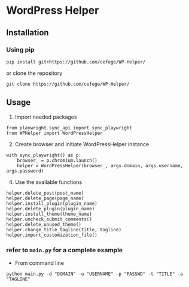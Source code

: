 # WordPress Helper

## Installation
### Using pip
```angular2html
pip install git+https://github.com/cefege/WP-Helper/
```
or clone the repository
```angular2html
git clone https://github.com/cefege/WP-Helper/
```
## Usage
1. Import needed packages
```
from playwright.sync_api import sync_playwright
from WPHelper import WordPressHelper
```
2. Create browser and initiate WordPressHelper instance
```angular2html
with sync_playwright() as p:
    browser_ = p.chromium.launch()
    helper = WordPressHelper(browser_, args.domain, args.username, args.password)
```
4. Use the available functions
```
helper.delete_post(post_name)
helper.delete_page(page_name)
helper.install_plugin(plugin_name)
helper.delete_plugin(plugin_name)
helper.install_theme(theme_name)
helper.uncheck_submit_comments()
helper.delete_unused_theme()
helper.change_title_tagline(title, tagline)
helper.import_customization_file()
```

### refer to `main.py` for a complete example

* From command line

```angular2html
python main.py -d "DOMAIN" -u "USERNAME" -p "PASSWD" -t "TITLE" -a "TAGLINE"
```
